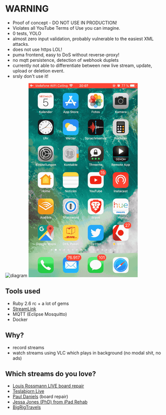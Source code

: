 # WARNING
- Proof of concept - DO NOT USE IN PRODUCTION!
- Violates all YouTube Terms of Use you can imagine.
- 0 tests, YOLO
- almost zero input validation, probably vulnerable to the easiest XML attacks.
- does not use https LOL!
- puma frontend, easy to DoS without reverse-proxy!
- no mqtt persistence, detection of webhook duplets
- currently not able to differentiate between new live stream, update, upload or deletion event.
- srsly don't use it!


![diagram](dia.png?raw=true)
![example](youtube-watcher.gif?raw=true)


## Tools used

- Ruby 2.6 rc + a lot of gems
- [StreamLink](https://github.com/streamlink/streamlink)
- MQTT (Eclipse Mosquitto)
- Docker

## Why?

- record streams
- watch streams using VLC which plays in background (no modal shit, no ads)

## Which streams do you love?

- [Louis Rossmann LIVE board repair](https://www.youtube.com/channel/UC6nZlvfz4YWoBWbjiaYJA3g)
- [Teslabjorn Live](https://www.youtube.com/channel/UCD3YwI6vR9BSHufERd4sqwQ)
- [Paul Daniels](https://www.youtube.com/user/19PLD73) (board repair)
- [Jessa Jones (PhD) from iPad Rehab](https://www.youtube.com/channel/UCPjp41qeXe1o_lp1US9TpWA)
- [BigRigTravels](https://www.youtube.com/user/BigRigTravels)
